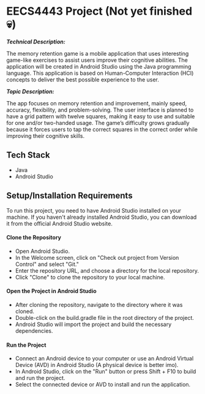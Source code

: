 # EECS4443 Project (Not yet finished 💀)

***Technical Description:***

The memory retention game is a mobile application that uses interesting game-like exercises to assist users improve their cognitive abilities. The application will be created in Android Studio using the Java programming language. This application is based on Human-Computer Interaction (HCI) concepts to deliver the best possible experience to the user. 

***Topic Description:***

The app focuses on memory retention and improvement, mainly speed, accuracy, flexibility, and problem-solving. The user interface is planned to have a grid pattern with twelve squares, making it easy to use and suitable for one and/or two-handed usage. The game’s difficulty grows gradually because it forces users to tap the correct squares in the correct order while improving their cognitive skills. 
## Tech Stack

* Java
* Android Studio

## Setup/Installation Requirements
To run this project, you need to have Android Studio installed on your machine. If you haven't already installed Android Studio, you can download it from the official Android Studio website.

#### Clone the Repository
* Open Android Studio.
* In the Welcome screen, click on "Check out project from Version Control" and select "Git."
* Enter the repository URL, and choose a directory for the local repository.
* Click "Clone" to clone the repository to your local machine.

#### Open the Project in Android Studio
* After cloning the repository, navigate to the directory where it was cloned.
* Double-click on the build.gradle file in the root directory of the project.
* Android Studio will import the project and build the necessary dependencies.

#### Run the Project
* Connect an Android device to your computer or use an Android Virtual Device (AVD) in Android Studio (A physical device is better imo).
* In Android Studio, click on the "Run" button or press Shift + F10 to build and run the project.
* Select the connected device or AVD to install and run the application.
